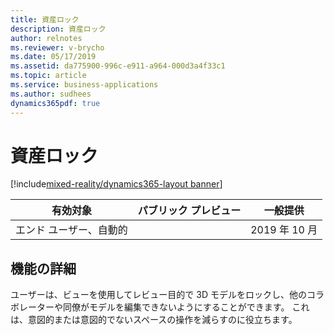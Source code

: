 ```yaml
---
title: 資産ロック
description: 資産ロック
author: relnotes
ms.reviewer: v-brycho
ms.date: 05/17/2019
ms.assetid: da775900-996c-e911-a964-000d3a4f33c1
ms.topic: article
ms.service: business-applications
ms.author: sudhees
dynamics365pdf: true
---
```

# <a name="asset-lock"></a>資産ロック
[!include[mixed-reality/dynamics365-layout banner](../includes/mixed-reality/dynamics365-layout.md)]

| 有効対象    |  パブリック プレビュー | 一般提供 | 
| ---------- | ---------- |---------- |
|エンド ユーザー、自動的|| 2019 年 10 月|






## <a name="feature-details"></a>機能の詳細
<!--feature detail start -->
ユーザーは、ビューを使用してレビュー目的で 3D モデルをロックし、他のコラボレーターや同僚がモデルを編集できないようにすることができます。 これは、意図的または意図的でないスペースの操作を減らすのに役立ちます。
<!--feature detail end -->










